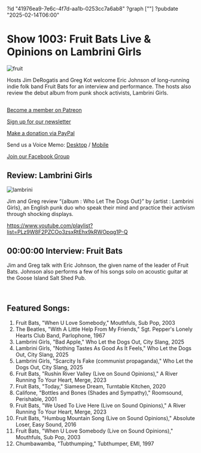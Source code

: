 ?id "41976ea9-7e6c-4f7d-aa1b-0253cc7a6ab8"
?graph [""]
?pubdate "2025-02-14T06:00"
# Show 1003: Fruit Bats Live & Opinions on Lambrini Girls
![fruit](https://static.soundopinions.org/images/2025/screen-shot-2025-02-14-at-9-41-28-am.png)

Hosts Jim DeRogatis and Greg Kot welcome Eric Johnson of long-running indie folk band Fruit Bats for an interview and performance. The hosts also review the debut album from punk shock activists, Lambrini Girls.

## 

[Become a member on Patreon](https://bit.ly/3slWZvc)

[Sign up for our newsletter](https://bit.ly/3eEvRnG)

[Make a donation via PayPal](https://bit.ly/3dmt9lU)

Send us a Voice Memo: [Desktop](http://bit.ly/2RyD5Ah) / [Mobile](http://sayhi.chat/soundops)

[Join our Facebook Group](https://bit.ly/3sivr9T)


## Review: Lambrini Girls
![lambrini](https://static.soundopinions.org/images/2025/lambrini-girls-who-let-the-dogs-out.jpg)

Jim and Greg review “{album : Who Let The Dogs Out}” by {artist : Lambrini Girls}, an English punk duo who speak their mind and practice their activism through shocking displays. 


https://www.youtube.com/playlist?list=PLz9W8F2PZCOo3zsxRtEhx9kRWOpqg1P-Q

## 00:00:00 Interview: Fruit Bats

Jim and Greg talk with Eric Johnson, the given name of the leader of Fruit Bats. Johnson also performs a few of his songs solo on acoustic guitar at the Goose Island Salt Shed Pub.  

 

## Featured Songs:
1. Fruit Bats, "When U Love Somebody," Mouthfuls, Sub Pop, 2003
1. The Beatles, "With A Little Help From My Friends," Sgt. Pepper's Lonely Hearts Club Band, Parlophone, 1967
1. Lambrini Girls, "Bad Apple," Who Let the Dogs Out, City Slang, 2025
1. Lambrini Girls, "Nothing Tastes As Good As It Feels," Who Let the Dogs Out, City Slang, 2025
1. Lambrini Girls, "Scarcity Is Fake (communist propaganda)," Who Let the Dogs Out, City Slang, 2025
1. Fruit Bats, "Rushin River Valley (Live on Sound Opinions)," A River Running To Your Heart, Merge, 2023
1. Fruit Bats, "Today," Siamese Dream, Turntable Kitchen, 2020
1. Califone, "Bottles and Bones (Shades and Sympathy)," Roomsound, Perishable, 2001
1. Fruit Bats, "We Used To Live Here (Live on Sound Opinions)," A River Running To Your Heart, Merge, 2023
1. Fruit Bats, "Humbug Mountain Song (Live on Sound Opinions)," Absolute Loser, Easy Sound, 2016
1. Fruit Bats, "When U Love Somebody (Live on Sound Opinions)," Mouthfuls, Sub Pop, 2003
1. Chumbawamba, "Tubthumping," Tubthumper, EMI, 1997
